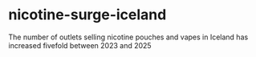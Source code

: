 # nicotine-surge-iceland
The number of outlets selling nicotine pouches and vapes in Iceland has increased fivefold between 2023 and 2025
